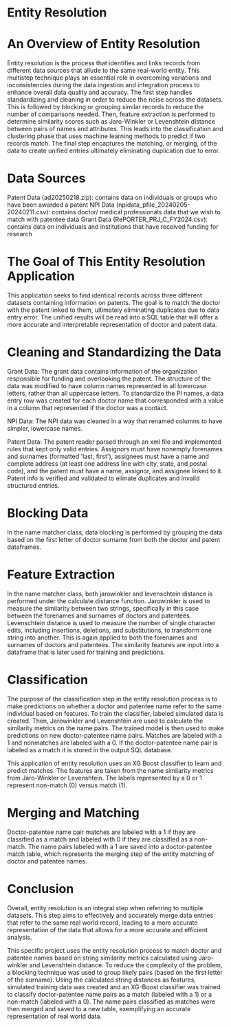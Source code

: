 # Entity Resolution 

# An Overview of Entity Resolution
Entity resolution is the process that identifies and links records from different data sources that allude to the same real-world entity.
This multistep technique plays an essential role in overcoming variations and inconsistencies during the data ingestion and integration 
process to enhance overall data quality and accuracy. The first step handles standardizing and cleaning in order to reduce the noise 
across the datasets. This is followed by blocking or grouping similar records to reduce the number of comparisons needed. 
Then, feature extraction is performed to determine similarity scores such as Jaro-Winkler or Levenshtein distance between pairs 
of names and attributes. This leads into the classification and clustering phase that uses machine learning methods to predict
if two records match. The final step encaptures the matching, or merging, of the data to create unified entries ultimately 
eliminating duplication due to error. 

# Data Sources 
Patent Data (ad20250218.zip): contains data on individuals or groups who have been awarded a patent 
NPI Data (npidata_pfile_20240205-20240211.csv): contains doctor/ medical professionals data that we wish to match with patentee data
Grant Data (RePORTER_PRJ_C_FY2024.csv): contains data on individuals and institutions that have received funding for research

# The Goal of This Entity Resolution Application
This application seeks to find identical records across three different datasets containing information on patents. The goal is 
to match the doctor with the patent linked to them, ultimately eliminating duplicates due to data entry error. The unified 
results will be read into a SQL table that will offer a more accurate and interpretable representation of doctor and patent data. 

# Cleaning and Standardizing the Data 
Grant Data: The grant data contains information of the organization responsible for funding and overlooking the patent. 
The structure of the data was modified to have column names represented in all lowercase letters, rather than all uppercase letters. 
To standardize the PI names, a data entry row was created for each doctor name that corresponded with a value in a column that represented if 
the doctor was a contact.  

NPI Data: The NPI data was cleaned in a way that renamed columns to have simpler, lowercase names. 

Patent Data: The patent reader parsed through an xml file and implemented rules that kept only valid entries.
Assignors must have nonempty forenames and surnames (formatted 'last, first'), assignees must have a name 
and complete address (at least one address line with city, state, and postal code), and the patent must have a name, 
assignor, and assignee linked to it. Patent info is verified and validated to elimate duplicates and invalid structured entries. 

# Blocking Data
In the name matcher class, data blocking is performed by grouping the data based on the first letter of doctor 
surname from both the doctor and patent dataframes. 

# Feature Extraction
In the name matcher class, both jarowinkler and levenschtein distance is performed under the calculate distance function. 
Jarowinkler is used to measure the similarity between two strings, specifically in this case between the forenames and surnames 
of doctors and patentees. Levenschtein distance is used to measure the number of single character edits, including insertions, deletions, 
and substitutions, to transform one string into another. This is again applied to both the forenames and surnames of 
doctors and patentees. The similarity features are input into a dataframe that is later used for training and predictions. 

# Classification 
The purpose of the classification step in the entity resolution process is to 
make predictions on whether a doctor and patentee name refer to the same individual based on features. 
To train the classifier, labeled simulated data is created. Then, Jarowinkler and Levenshtein are used to calculate 
the similarity metrics on the name pairs. The trained model is then used to make predictions on new doctor-patentee name pairs.
Matches are labeled with a 1 and nonmatches are labeled with a 0. If the doctor-patentee name pair
is labeled as a match it is stored in the output SQL database. 

This application of entity resolution uses an XG Boost classifier to learn and predict matches.
The features are taken from the name similarity metrics from Jaro-Winkler or Levenshtein. The
labels represented by a 0 or 1 represent non-match (0) versus match (1).

# Merging and Matching 
Doctor-patentee name pair matches are labeled with a 1 if they are classified as a match and 
labeled with 0 if they are classified as a non-match. The name pairs labeled with a 1
are saved into a doctor-patentee match table, which represents the merging step of the 
entity matching of doctor and patentee names.

# Conclusion 
Overall, entity resolution is an integral step when referring to multiple datasets.
This step aims to effectively and accurately merge data entries that refer to the same real world
record, leading to a more accurate representation of the data that allows for a more accurate and
efficient analysis. 

This specific project uses the entity resolution process to match doctor and patentee
names based on string similarity metrics calculated using Jaro-winkler and Levenshtein 
distance. To reduce the complexity of the problem, a blocking technique was used to
group likely pairs (based on the first letter of the surname). Using the calculated string 
distances as features, simulated training data was created and an XG-Boost classifier
was trained to classify doctor-patentee name pairs as a match (labeled with a 1) or a non-match 
(labeled with a 0). The name pairs classified as matches were then merged and saved to a new table,
exemplifying an accurate representation of real world data. 